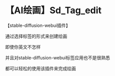 # 【AI绘画】Sd_Tag_edit
【stable-diffusion-webui插件】

通过选择标签的形式来创建绘画

即使你英文不怎样

并且对stable-diffusion-webui标签应用也不是很熟悉

都可以轻松的使用该插件来完成绘画
